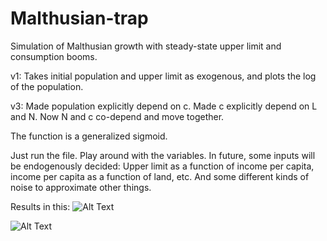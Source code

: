 # Malthusian-trap
Simulation of Malthusian growth with steady-state upper limit and consumption booms.

v1: Takes initial population and upper limit as exogenous, and plots
the log of the population.

v3: Made population explicitly depend on c. Made c explicitly depend on L and N.
Now N and c co-depend and move together.

The function is a generalized sigmoid.

Just run the file. Play around with the variables. In future, some inputs
will be endogenously decided: Upper limit as a function of income per capita,
income per capita as a function of land, etc. And some different kinds of noise
to approximate other things.

Results in this:
![Alt Text](https://media.giphy.com/media/MFO83ywxcP105kPplM/giphy.gif)

![Alt Text](https://media.giphy.com/media/VhPwAUna2BdiY1s434/giphy.gif)
